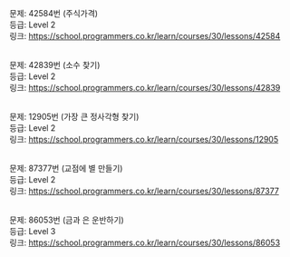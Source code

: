 문제: 42584번 (주식가격) <br/>
등급: Level 2 <br/>
링크: https://school.programmers.co.kr/learn/courses/30/lessons/42584 <br/>
 <br/>

문제: 42839번 (소수 찾기) <br/>
등급: Level 2 <br/>
링크: https://school.programmers.co.kr/learn/courses/30/lessons/42839 <br/>
 <br/>

문제: 12905번 (가장 큰 정사각형 찾기) <br/>
등급: Level 2 <br/>
링크: https://school.programmers.co.kr/learn/courses/30/lessons/12905 <br/>
 <br/>

문제: 87377번 (교점에 별 만들기) <br/>
등급: Level 2 <br/>
링크: https://school.programmers.co.kr/learn/courses/30/lessons/87377 <br/>
 <br/>

문제: 86053번 (금과 은 운반하기) <br/>
등급: Level 3 <br/>
링크: https://school.programmers.co.kr/learn/courses/30/lessons/86053 <br/>
